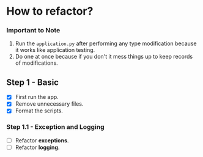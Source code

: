 # How to refactor?

### Important to Note

1. Run the `application.py` after performing any type modification because it works like application testing.
2. Do one at once because if you don't it mess things up to keep records of modifications.

## Step 1 - Basic

- [x] First run the app.
- [x] Remove unnecessary files.
- [x] Format the scripts.

### Step 1.1 - Exception and Logging

- [ ] Refactor **exceptions**.
- [ ] Refactor **logging**.

